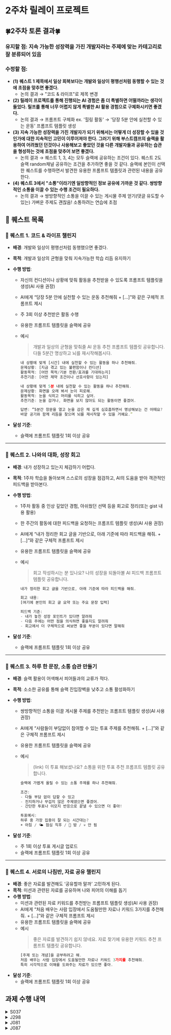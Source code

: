 # 2주차 릴레이 프로젝트

## 🍀2주차 토론 결과🍀

### 유지할 점: 지속 가능한 성장력을 가진 개발자라는 주제에 맞는 카테고리로 잘 분류되어 있음

### 수정할 점:

- **(1) 퀘스트 1 제목에서 일상 회복보다는 개발와 일상이 평행선처럼 동행할 수 있는 것에 초점을 맞추면 좋겠다.**
  - 논의 결과 → "코드 & 라이프"로 제목 변경
- **(2) 릴레이 프로젝트를 통해 진행되는 AI 경험은 좀 더 특별하면 어떨까라는 생각이 들었다. 릴프를 통해 너무 어렵지 않게 특별한 AI 활용 경험으로 구체화시키면 좋겠다.**
  - 논의 결과 →
    프롬프트 구체화 ex. '힐링 활동' → '당장 5분 안에 실천할 수 있는 운동'
    프롬프트 템플릿 생성
- **(3) 지속 가능한 성장력을 가진 개발자가 되기 위해서는 어떻게 더 성장할 수 있을 것인가에 대한 지속적인 고민이 이루어져야 한다. 그러기 위해 부스트캠프의 슬랙을 활용하여 어려웠던 던것이나 사용해보고 좋았던 것을 다른 개발자들과 공유하는 습관을 형성하는 것에 초점을 맞추어 보면 좋겠다.**
  - 논의 결과 →
    퀘스트 1, 3, 4는 모두 슬랙에 공유하는 조건이 있다. 퀘스트 2도 슬랙 random채널 공유하는 조건을 추가하면 좋을 것 같다.
    슬랙에 본인이 선택한 퀘스트를 수행하면서 발견한 유용한 프롬프트 템플릿과 관련된 내용을 공유한다.
- **(4) 퀘스트 3에서 "소통"이라기엔 일방향적인 정보 공유에 가까운 것 같다. 쌍방향적인 소통을 이끌 수 있는 수행 조건이 필요하다.**
  - 논의 결과 →
    쌍방향적인 소통을 이끌 수 있는 게시물 주제 얻기(댓글 유도할 수 있는)
    가벼운 주제도 괜찮음! 소통하려는 연습에 초점
    <br>

## **🧩 퀘스트 목록**

### **🌱 퀘스트 1. 코드 & 라이프 챌린지**

- **배경**: 개발와 일상이 평행선처럼 동행했으면 좋겠다.
- **목적**: 개발과 일상의 균형을 맞춰 지속가능한 학습 리듬 유지하기
- **수행 방법**:

  - 자신의 컨디션이나 상황에 맞춰 활동을 추천받을 수 있도록 프롬프트 템플릿을 생성(AI 사용 권장)
  - AI에게 “당장 5분 안에 실천할 수 있는 운동 추천해줘 + […]”와 같은 구체적 프롬프트 제시
  - 주 3회 이상 추천받은 활동 수행
  - 유용한 프롬프트 템플릿을 슬랙에 공유
  - 예시

    > 개발과 일상의 균형을 맞춰줄 AI 운동 추천 프롬프트 템플릿 공유합니다.
    > 다들 5분간 명상하고 뇌를 재시작해봅시다.

    ```jsx
    내 상황에 맞게 [시간] 내에 실천할 수 있는 활동을 하나 추천해줘.
    문제상황: [지금 겪고 있는 불편함이나 컨디션]
    활동목적: [어떤 목적/기분 전환/효과를 기대하는지]
    추천기준: [어떤 제약 조건이나 선호사항이 있는지]
    ```

    ```jsx
    내 상황에 맞게 5분 내에 실천할 수 있는 활동을 하나 추천해줘.
    문제상황: 화면을 오래 봐서 눈이 피로해.
    활동목적: 눈을 식히고 머리를 식히고 싶어.
    추천기준: 눈을 감거나, 화면을 보지 않아도 되는 활동이면 좋겠어.

    답변: “5분간 창문을 열고 눈을 감은 채 깊게 심호흡하면서 명상해보는 건 어때요?
    바깥 공기와 함께 리듬을 찾으며 뇌를 재시작할 수 있을 거예요.”
    ```

- **달성 기준**:
  - 슬랙에 프롬프트 템플릿 1회 이상 공유

---

### **🌱 퀘스트 2. 나와의 대화, 성장 회고**

- **배경**: 내가 성장하고 있는지 체감하기 어렵다.
- **목적**: 1주차 학습을 돌아보며 스스로의 성장을 점검하고, AI의 도움을 받아 객관적인 피드백을 받아본다.
- **수행 방법**:

  - 1주차 활동 중 인상 깊었던 경험, 아쉬웠던 선택 등을 회고로 정리(또는 gist 내용 활용)
  - 한 주간의 활동에 대한 피드백을 요청하는 프롬프트 템플릿 생성(AI 사용 권장)
  - AI에게 “내가 정리한 회고 글을 기반으로, 아래 기준에 따라 피드백을 해줘. + […]”와 같은 구체적 프롬프트 제시
  - 유용한 프롬프트 템플릿을 슬랙에 공유
  - 예시

    > 회고 작성하시는 분 있나요?
    > 나의 성장을 되돌아볼 AI 피드백 프롬프트 템플릿 공유합니다.

    ```jsx
    내가 정리한 회고 글을 기반으로, 아래 기준에 따라 피드백을 해줘.

    회고 내용:
    [여기에 본인의 회고 글 요약 또는 주요 문장 입력]

    피드백 기준:
    - 내가 놓친 성장 포인트가 있다면 알려줘
    - 다음 주에는 어떤 점을 의식하면 좋을지도 알려줘
    - 회고에서 더 구체적으로 써보면 좋을 부분이 있다면 말해줘
    ```

- **달성 기준**:
  - 슬랙에 프롬프트 템플릿 1회 이상 공유

---

### **🌱 퀘스트 3. 하루 한 문장, 소통 습관 만들기**

- **배경**: 슬랙 활용이 어색해서 피어들과의 교류가 적다.
- **목적**: 소소한 공유를 통해 슬랙 진입장벽을 낮추고 소통 활성화하기
- **수행 방법**:

  - 쌍방향적인 소통을 이끌 게시물 주제를 추천받는 프롬프트 템플릿 생성(AI 사용 권장)
  - AI에게 “사람들이 부담없이 참여할 수 있는 투표 주제를 추천해줘. + […]”와 같은 구체적 프롬프트 제시
  - 유용한 프롬프트 템플릿을 슬랙에 공유
  - 예시

    > (link) 이 투표 해보셨나요?
    > 소통을 위한 투표 추천 프롬프트 템플릿 공유합니다.

    ```jsx
    슬랙에 가볍게 올릴 수 있는 소통 주제를 하나 추천해줘.

    조건:
    - 다들 부담 없이 답할 수 있고
    - 진지하거나 무겁지 않은 주제였으면 좋겠어.
    - 간단한 투표나 이모지 반응으로 끝낼 수 있으면 더 좋아!
    ```

    ```jsx
    투표예시:
    하루 중 가장 집중이 잘 되는 시간대는?
    ☀️ 아침 / 🌤️ 점심 직후 / 🌙 밤 / 💀 안 됨
    ```

- **달성 기준**:
  - 주 1회 이상 투표 게시글 업로드
  - 슬랙에 프롬프트 템플릿 1회 이상 공유

---

### **🌱 퀘스트 4. 서로의 나침반, 자료 공유 챌린지**

- **배경**: 좋은 자료를 발견해도 ‘공유할까 말까’ 고민하게 된다.
- **목적**: 미션과 관련된 자료를 공유하며 나와 피어의 이해를 돕기
- **수행 방법**:
  - 미션과 관련된 자료 키워드를 추천받는 프롬프트 템플릿 생성(AI 사용 권장)
  - AI에게 “처음 배우는 사람 입장에서 도움될만한 자료나 키워드 3가지를 추천해줘. + […]”와 같은 구체적 프롬프트 제시
  - 유용한 프롬프트 템플릿을 슬랙에 공유
  - 예시
    > 좋은 자료를 발견하기 쉽지 않네요.
    > 자료 찾기에 유용한 키워드 추천 프롬프트 템플릿 공유합니다.
    ```jsx
    [주제 또는 개념]을 공부하려고 해.
    처음 배우는 사람 입장에서 도움될만한 자료나 키워드 3가지를 추천해줘.
    특히 시각적으로 이해를 도와주는 자료가 있으면 좋아.
    ```
- **달성 기준**:
  - 슬랙에 프롬프트 템플릿 1회 이상 공유

## 과제 수행 내역

<details>
  
  <summary>S037</summary>

#### 퀘스트: 하루 한 문장, 소통 습관 만들기

```
안녕하세요 2주차 릴레이 프로젝트를 진행해 보려고 합니다!
AI에게 “사람들이 부담없이 참여할 수 있는 투표 주제“를 추천받아 공유하기!

🙋 코드 짤 때 먼저 떠오르는 건?
📂 폴더 구조  
🔤 변수명 고민  
📈 로직 흐름  
🧪 테스트 코드  
📋 주석/문서  
🎩 디자인 패턴  
🤖 AI한테 먼저 물어보기

👉 해당되는 항목에 이모지 리액션 꾹!
```
## 미션 수행 후 느낀점

- 가볍게 소통하면서 서로 교류가 있음에 기뻤다.
- 같은 동료분들이 어떤식으로 문제에 접근하는지 알 수 있었다.

</details>

<details>
  
  <summary>J298</summary>

#### 퀘스트: 하루 한 문장, 소통 습관 만들기

<img src="https://i.ibb.co/hxwQYsbh/11.png" alt="11" border="0">

- gpt를 통해 슬랙에서 사람들과 소통할 주제를 추천받았습니다
- 무작정 물어보는게 아니라 특정한 조건을 입력하여 적절한 소통 주제를 추천받으려고 했습니다

## 미션 수행 후 느낀 점

평소에도 슬랙을 둘러보며 이모지와 댓글 등으로 동료 캠퍼분들과 소통하려고 노력했지만 직접 게시글을 올린 적은 거의 없었습니다.<br>
이번 퀘스트를 계기로 사람들과 소통할 수 있는 기회의 발판을 마련한 것 같고 다음주에도 한 번 시도해볼려고 합니다.

</details>

<details>
  
  <summary>J081</summary>

#### 퀘스트: 코드 & 라이프 챌린지

<img width="623" height="1178" alt="image" src="https://github.com/user-attachments/assets/6388c863-13c8-4d03-8dfd-eaac36d22c84" />

## 미션 수행 후 느낀점
- 점심먹고나서 가만히 앉아있으면 졸음이 쏟아졌지만, AI에게 추천받은 활동을 수행해보니 덜 졸렸습니다.
- 실내에서 가볍게 움직이는 것만으로도 큰 도움이 되었습니다.


</details>

<details>
  
  <summary>J087</summary>

#### 퀘스트: 코드 & 라이프 챌린지

- **입력 프롬프트**
  ```
  내 상황에 맞게 1분 내에 실천할 수 있는 활동을 하나 추천해줘.
  문제상황: 화면을 오래 봐서 목이 너무 뻐근해.
  활동목적: 스트레칭을 통해 목을 풀어주고 싶어
  추천기준: 간단하게 실내에서 할 수 있는 활동이였으면 좋겠어
  간단하게 요약하여 하나의 활동만 추천해줘
  ```
- **결과**

  ```
  목 회전 스트레칭
  방법: 등과 목을 곧게 펴고 의자에 앉습니다.
  턱을 가슴 쪽으로 살짝 당긴 뒤, 천천히 목을 오른쪽으로 돌려 시선이 어깨 너머로 지나가게 합니다.
  이어서 반대 방향으로도 같은 속도로 돌아줍니다.
  횟수: 시계 방향 6회 → 반시계 방향 6회 (총 1분 분량)
  효과: 목 근육 전체를 부드럽게 풀어줍니다.
  ```

- **Slack 공유 이미지**

  <img width="970" height="362" alt="J087_김희원_Slack 공유 스크린샷" src="https://github.com/user-attachments/assets/f376bf1d-5605-4ced-8b72-ab5e2a10e976" />

## 미션 수행 후 느낀점

- AI를 이용하여 단 1분 만에 목이 한결 가벼워진 걸 느꼈어요!
- 간단한 동작이지만 긴장된 근육이 확 풀려서 집중력도 다시 살아난 것 같아요.
- 앞으로도 틈틈이 실천해서 장시간 작업 중에도 뻐근함 없이 일해야겠네요! 😊

</details>
